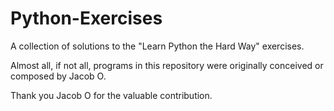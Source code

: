 # Python-Exercises
A collection of solutions to the "Learn Python the Hard Way" exercises.

Almost all, if not all, programs in this repository were originally conceived or composed by Jacob O.

Thank you Jacob O for the valuable contribution.


